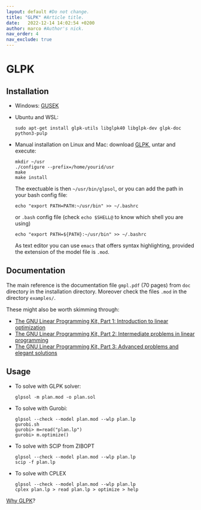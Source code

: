 ```yaml
---
layout: default #Do not change.
title: "GLPK" #Article title.
date:   2022-12-14 14:02:54 +0200
author: marco #Author's nick.
nav_order: 4
nav_exclude: true
---
```




GLPK
====

Installation
------------

-   Windows: [GUSEK](http://gusek.sourceforge.net/gusek.html)

-   Ubuntu and WSL:
	```
	sudo apt-get install glpk-utils libglpk40 libglpk-dev glpk-doc python3-pulp
	```

-   Manual installation on Linux and Mac: download [GLPK](http://www.gnu.org/software/glpk/),
    untar and execute:

    ```
	mkdir ~/usr
    ./configure --prefix=/home/yourid/usr
    make
    make install
	```
    
	The exectuable is then `~/usr/bin/glpsol`, or you
    can add the path in your bash config file:

    ```
	echo "export PATH=PATH:~/usr/bin" >> ~/.bashrc
    ```

    or `.bash` config file (check `echo $SHELL@` to know
    which shell you are using)

    ```
	echo "export PATH=${PATH}:~/usr/bin" >> ~/.bashrc
    ```

    As text editor you can use `emacs` that offers
    syntax highlighting, provided the extension of the model file is
    `.mod`.

Documentation
-------------

The main reference is the documentation file `gmpl.pdf`
(70 pages) from `doc` directory in the installation
directory. Moreover check the files `.mod` in the
directory `examples/`.

These might also be worth skimming through:

-   [The GNU Linear Programming Kit, Part 1: Introduction to linear
    optimization](http://www.ibm.com/developerworks/linux/library/l-glpk1/)
-   [The GNU Linear Programming Kit, Part 2: Intermediate problems in
    linear
    programming](http://www.ibm.com/developerworks/linux/library/l-glpk2/)
-   [The GNU Linear Programming Kit, Part 3: Advanced problems and
    elegant
    solutions](http://www.ibm.com/developerworks/linux/library/l-glpk3/)

Usage
-----

-   To solve with GLPK solver:
	```
	glpsol -m plan.mod -o plan.sol
	```

-   To solve with Gurobi:

    ```
	glpsol --check --model plan.mod --wlp plan.lp
    gurobi.sh
    gurobi> m=read("plan.lp")
    gurobi> m.optimize()
	```

-   To solve with SCIP from ZIBOPT

    ```
	glpsol --check --model plan.mod --wlp plan.lp
    scip -f plan.lp 
	```

-   To solve with CPLEX

    ```
	glpsol --check --model plan.mod --wlp plan.lp
    cplex plan.lp > read plan.lp > optimize > help
	```

[Why GLPK](http://spokutta.wordpress.com/the-gnu-linear-programming-kit-glpk/)?
